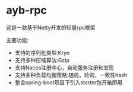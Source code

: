 # ayb-rpc

这是一款基于Netty开发的轻量rpc框架

主要功能:
* 支持的序列化类型:Kryo
* 支持多种压缩算法:Gzip
* 支持Nacos注册中心，自动服务注册和发现
* 支持多种负载均衡策略:随机，轮询，一致性hash
* 整合spring-boot项目下引入starter包开箱即用
